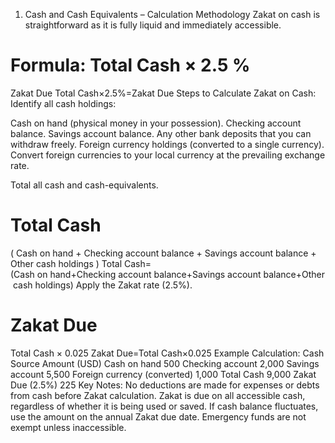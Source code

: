 1. Cash and Cash Equivalents – Calculation Methodology
Zakat on cash is straightforward as it is fully liquid and immediately accessible.

Formula:
Total Cash
×
2.5
%
=
Zakat Due
Total Cash×2.5%=Zakat Due
Steps to Calculate Zakat on Cash:
Identify all cash holdings:

Cash on hand (physical money in your possession).
Checking account balance.
Savings account balance.
Any other bank deposits that you can withdraw freely.
Foreign currency holdings (converted to a single currency).
Convert foreign currencies to your local currency at the prevailing exchange rate.

Total all cash and cash-equivalents.

Total Cash
=
(
Cash on hand
+
Checking account balance
+
Savings account balance
+
Other cash holdings
)
Total Cash=(Cash on hand+Checking account balance+Savings account balance+Other cash holdings)
Apply the Zakat rate (2.5%).

Zakat Due
=
Total Cash
×
0.025
Zakat Due=Total Cash×0.025
Example Calculation:
Cash Source	Amount (USD)
Cash on hand	500
Checking account	2,000
Savings account	5,500
Foreign currency (converted)	1,000
Total Cash	9,000
Zakat Due (2.5%)	225
Key Notes:
No deductions are made for expenses or debts from cash before Zakat calculation.
Zakat is due on all accessible cash, regardless of whether it is being used or saved.
If cash balance fluctuates, use the amount on the annual Zakat due date.
Emergency funds are not exempt unless inaccessible.
